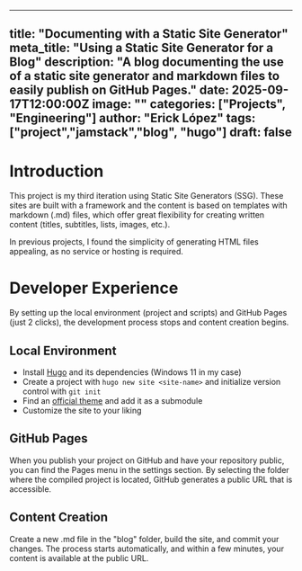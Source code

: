 
---
title: "Documenting with a Static Site Generator"
meta_title: "Using a Static Site Generator for a Blog"
description: "A blog documenting the use of a static site generator and markdown files to easily publish on GitHub Pages."
date: 2025-09-17T12:00:00Z
image: ""
categories: ["Projects", "Engineering"]
author: "Erick López"
tags: ["project","jamstack","blog", "hugo"]
draft: false
---

# Introduction
This project is my third iteration using Static Site Generators (SSG). These sites are built with a framework and the content is based on templates with markdown (.md) files, which offer great flexibility for creating written content (titles, subtitles, lists, images, etc.).

In previous projects, I found the simplicity of generating HTML files appealing, as no service or hosting is required.

# Developer Experience

By setting up the local environment (project and scripts) and GitHub Pages (just 2 clicks), the development process stops and content creation begins.

## Local Environment

* Install [Hugo](https://gohugo.io/) and its dependencies (Windows 11 in my case)
* Create a project with `hugo new site <site-name>` and initialize version control with `git init`
* Find an [official theme](https://themes.gohugo.io/) and add it as a submodule
* Customize the site to your liking
  
## GitHub Pages

When you publish your project on GitHub and have your repository public, you can find the Pages menu in the settings section. By selecting the folder where the compiled project is located, GitHub generates a public URL that is accessible.

## Content Creation

Create a new .md file in the "blog" folder, build the site, and commit your changes. The process starts automatically, and within a few minutes, your content is available at the public URL.
